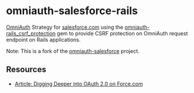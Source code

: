 # omniauth-salesforce-rails

[OmniAuth](https://github.com/intridea/omniauth) Strategy for [salesforce.com](salesforce.com) using the [omniauth-rails_csrf_protection](https://github.com/cookpad/omniauth-rails_csrf_protection) 
gem to provide CSRF protection on OmniAuth request endpoint on Rails applications.

Note: This is a fork of the [omniauth-salesforce](https://github.com/realdoug/omniauth-salesforce) project.

## Resources

* [Article: Digging Deeper into OAuth 2.0 on Force.com](http://wiki.developerforce.com/index.php/Digging_Deeper_into_OAuth_2.0_on_Force.com)
